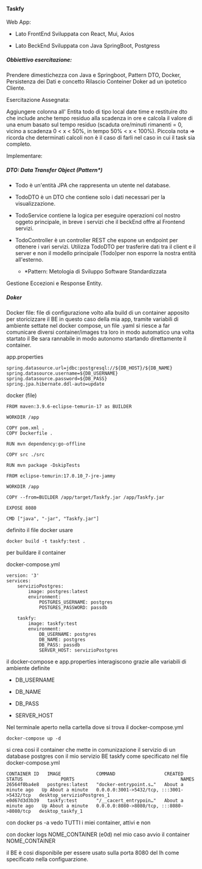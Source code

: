 #### Taskfy

Web App:

- Lato FrontEnd Sviluppata con React, Mui, Axios 

- Lato BeckEnd Sviluppata con Java SpringBoot, Postgress

##### Obbiettivo esercitazione:

Prendere dimestichezza con Java e Springboot, Pattern DTO, Docker, Persistenza dei Dati e concetto Rilascio Conteiner Doker ad un ipotetico Cliente.

Esercitazione Assegnata: 

Aggiungere colonna all' Entita todo di tipo local date time e  restituire dto che include anche tempo residuo alla scadenza in ore e calcola il  valore di una enum basato sul tempo residuo (scaduta ore/minuti rimanenti = 0, vicino a scadenza 0 < x < 50%, in tempo 50% < x < 100%).
Piccola nota => ricorda che determinati calcoli non è il caso di farli nel caso in cui il task sia completo.

Implementare:

##### DTO: Data Transfer Object (Pattern*)

- Todo è un'entità JPA che rappresenta un utente nel database.

- TodoDTO è un DTO che contiene solo i dati necessari per la visualizzazione.

- TodoService contiene la logica per eseguire operazioni col nostro oggeto principale, in breve i servizi che il beckEnd offre al Frontend servizi.

- TodoController è un controller REST che espone un endpoint per ottenere i vari servizi. Utilizza TodoDTO per trasferire dati tra il client e il server e non il modello principale (Todo)per non esporre la nostra entità all'esterno.
  
  - *Pattern: Metologia di Sviluppo Software Standardizzata 

Gestione Eccezioni e Response Entity.

##### Doker

Docker file: file di configurazione volto alla build di un container apposito per storicizzare il BE in questo caso della mia app, tramite variabili di ambiente settate nel docker compose, un file .yaml si riesce a far comunicare diversi container/images tra loro in modo automatico una volta startato il Be sara rannabile in modo autonomo startando direttamente il container. 

app.properties 

```
spring.datasource.url=jdbc:postgresql://${DB_HOST}/${DB_NAME} 
spring.datasource.username=${DB_USERNAME}
spring.datasource.password=${DB_PASS}
spring.jpa.hibernate.ddl-auto=update
```

docker (file)

```
FROM maven:3.9.6-eclipse-temurin-17 as BUILDER

WORKDIR /app

COPY pom.xml .
COPY Dockerfile .

RUN mvn dependency:go-offline

COPY src ./src

RUN mvn package -DskipTests

FROM eclipse-temurin:17.0.10_7-jre-jammy

WORKDIR /app

COPY --from=BUILDER /app/target/Taskfy.jar /app/Taskfy.jar

EXPOSE 8080

CMD ["java", "-jar", "Taskfy.jar"]
```

definito il file docker usare 

```
docker build -t taskfy:test .
```

per buildare il container

docker-compose.yml

```
version: '3'
services:
    servizioPostgres:
        image: postgres:latest
        environment:
            POSTGRES_USERNAME: postgres
            POSTGRES_PASSWORD: passdb

    taskfy:
        image: taskfy:test
        environment:
            DB_USERNAME: postgres
            DB_NAME: postgres
            DB_PASS: passdb
            SERVER_HOST: servizioPostgres
```

il docker-compose e app.properties interagiscono grazie alle variabili di ambiente definite

- DB_USERNAME

- DB_NAME

- DB_PASS

- SERVER_HOST

Nel terminale aperto nella cartella dove si trova il docker-compose.yml



```
docker-compose up -d
```

si crea cosi il container che mette in comunizazione il servizio di un database postgres con il mio servizio BE taskfy come specificato nel file docker-compose.yml

```
CONTAINER ID   IMAGE             COMMAND                  CREATED              STATUS              PORTS                                       NAMES
26564f0ba4e8   postgres:latest   "docker-entrypoint.s…"   About a minute ago   Up About a minute   0.0.0.0:3001->5432/tcp, :::3001->5432/tcp   desktop_servizioPostgres_1
e0d67d3d3b39   taskfy:test       "/__cacert_entrypoin…"   About a minute ago   Up About a minute   0.0.0.0:8080->8080/tcp, :::8080->8080/tcp   desktop_taskfy_1
```

con docker ps -a vedo TUTTI i miei container, attivi e non

con docker logs NOME_CONTAINER (e0d)  nel mio caso avvio il container  NOME_CONTAINER

il BE è cosi disponibile per essere usato sulla porta 8080 del lh come specificato nella configuarzione.
